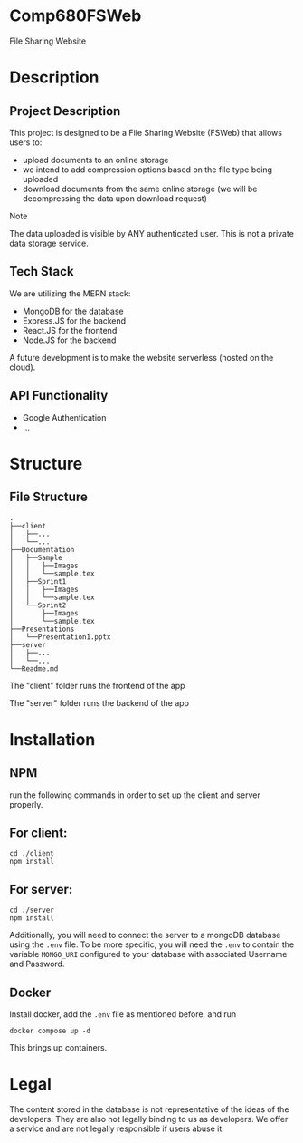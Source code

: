 # Comp680FSWeb

File Sharing Website

# Description

## Project Description

This project is designed to be a File Sharing Website (FSWeb) that allows users to:
- upload documents to an online storage
- we intend to add compression options based on the file type being uploaded
- download documents from the same online storage (we will be decompressing the data upon download request)

> [!Note]
> The data uploaded is visible by ANY authenticated user.
> This is not a private data storage service.

## Tech Stack

We are utilizing the MERN stack:

- MongoDB for the database
- Express.JS for the backend
- React.JS for the frontend
- Node.JS for the backend

A future development is to make the website serverless (hosted on the cloud).

## API Functionality

- Google Authentication
- ...

# Structure

## File Structure

```
.
├──client
│   ├──...
│   └──...
├──Documentation
│   ├──Sample
│   │   ├──Images
│   │   └──sample.tex
│   ├──Sprint1
│   │   ├──Images
│   │   └──sample.tex
│   └──Sprint2
│       ├──Images
│       └──sample.tex
├──Presentations
│   └──Presentation1.pptx
├──server
│   ├──...
│   └──...
└──Readme.md
```

The "client" folder runs the frontend of the app

The "server" folder runs the backend of the app

# Installation
## NPM
run the following commands in order to set up the client and server properly.

## For client:
```
cd ./client
npm install
```

## For server:
```
cd ./server
npm install
```

Additionally, you will need to connect the server to a mongoDB database using the `.env` file.
To be more specific, you will need the `.env` to contain the variable `MONGO_URI` configured to your database with associated Username and Password.

## Docker
Install docker, add the `.env` file as mentioned before, and run
``` shell
docker compose up -d
```
This brings up containers.

# Legal

The content stored in the database is not representative of the ideas of the developers. They are also not legally binding to us as developers. We offer a service and are not legally responsible if users abuse it.
